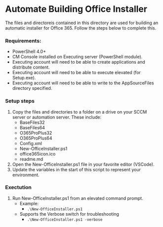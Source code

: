 # Automate Building Office Installer

The files and directoreis contained in this directory are used for building an automatic installer for Office 365.  Follow the steps below to complete this.

### Requirements:
* PowerShell 4.0+
* CM Console installed on Executing server (PowerShell module).
* Executing account will need to be able to create applications and distribute content.
* Executing account will need to be able to execute elevated (for Setup.exe).
* Executing account  will need to be able to write to the AppSourceFiles directory specified.

### Setup steps
1. Copy the files and directories to a folder on a drive on your SCCM server or automation server. These include:
    * BaseFiles32
    * BaseFiles64
    * O365ProPlus32
    * O365ProPlus64
    * Config.xml
    * New-OfficeInstaller.ps1
    * office365icon.ico
    * readme.md
2. Open the New-OfficeInstaller.ps1 file in your favorite editor (VSCode).
3. Update the variables in the start of this script to represent your environment.

### Exectution
1. Run New-OfficeInstaller.ps1 from an elevated command prompt.
    * Example:
        * `.\New-OfficeInstaller.ps1`
    * Supports the Verbose switch for troubleshooting
        * `.\New-OfficeInstaller.ps1 -verbose`